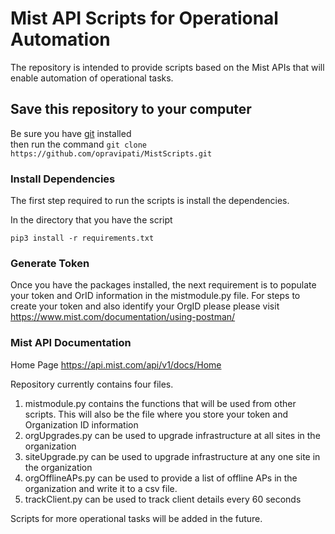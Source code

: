 # Mist API Scripts for Operational Automation
The repository is intended to provide scripts based on the Mist APIs that will enable automation of operational tasks. 

## Save this repository to your computer
Be sure you have [git](https://git-scm.com/downloads) installed  
then run the command 
```git clone https://github.com/opravipati/MistScripts.git```


### Install Dependencies
The first step required to run the scripts is install the dependencies.

In the directory that you have the script
```
pip3 install -r requirements.txt 
```
### Generate Token
Once you have the packages installed, the next requirement is to populate your token and OrID information in the mistmodule.py file. For steps to create your token and also identify your OrgID please please visit https://www.mist.com/documentation/using-postman/


### Mist API Documentation
Home Page https://api.mist.com/api/v1/docs/Home


Repository currently contains four files. 
1. mistmodule.py contains the functions that will be used from other scripts. This will also be the file where you store your token and Organization ID information
2. orgUpgrades.py can be used to upgrade infrastructure at all sites in the organization
3. siteUpgrade.py can be used to upgrade infrastructure at any one site in the organization
4. orgOfflineAPs.py can be used to provide a list of offline APs in the organization and write it to a csv file.
5. trackClient.py can be used to track client details every 60 seconds

Scripts for more operational tasks will be added in the future. 